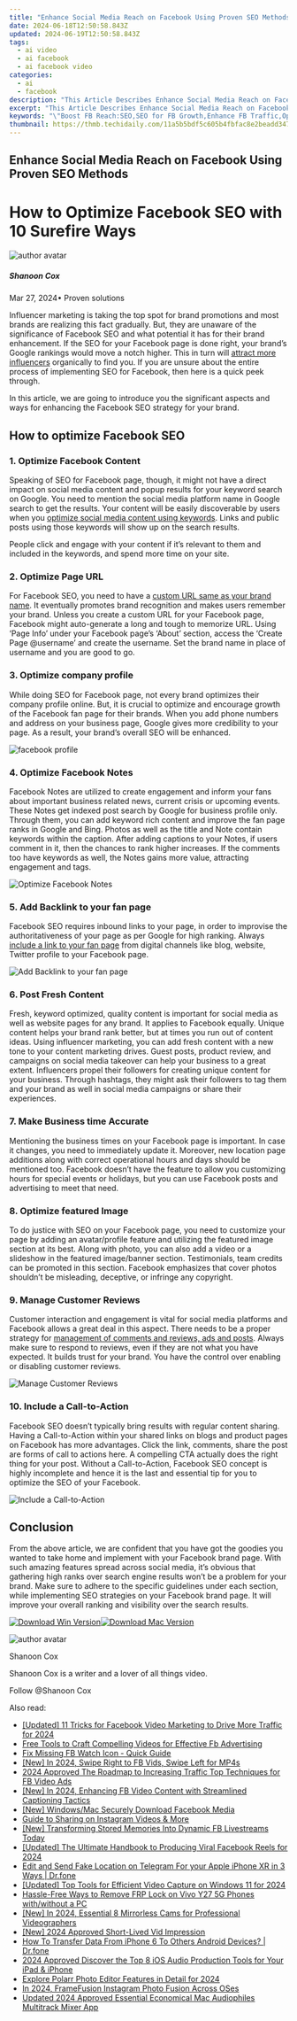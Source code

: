 ```yaml
---
title: "Enhance Social Media Reach on Facebook Using Proven SEO Methods for 2024"
date: 2024-06-18T12:50:58.843Z
updated: 2024-06-19T12:50:58.843Z
tags:
  - ai video
  - ai facebook
  - ai facebook video
categories:
  - ai
  - facebook
description: "This Article Describes Enhance Social Media Reach on Facebook Using Proven SEO Methods for 2024"
excerpt: "This Article Describes Enhance Social Media Reach on Facebook Using Proven SEO Methods for 2024"
keywords: "\"Boost FB Reach:SEO,SEO for FB Growth,Enhance FB Traffic,Optimize FB Visibility,Improve FB Ranking,Increase FB Engagement,Elevate FB Audience\""
thumbnail: https://thmb.techidaily.com/11a5b5bdf5c605b4fbfac8e2beadd347faae794edca9da0873a40e49d2c700e6.jpg
---
```


## Enhance Social Media Reach on Facebook Using Proven SEO Methods

# How to Optimize Facebook SEO with 10 Surefire Ways

![author avatar](https://images.wondershare.com/filmora/article-images/shannon-cox.jpg)

##### Shanoon Cox

 Mar 27, 2024• Proven solutions

 Influencer marketing is taking the top spot for brand promotions and most brands are realizing this fact gradually. But, they are unaware of the significance of Facebook SEO and what potential it has for their brand enhancement. If the SEO for your Facebook page is done right, your brand’s Google rankings would move a notch higher. This in turn will [attract more influencers](https://tools.techidaily.com/wondershare/filmora/download/) organically to find you. If you are unsure about the entire process of implementing SEO for Facebook, then here is a quick peek through.

 In this article, we are going to introduce you the significant aspects and ways for enhancing the Facebook SEO strategy for your brand.

## How to optimize Facebook SEO

### 1. Optimize Facebook Content

 Speaking of SEO for Facebook page, though, it might not have a direct impact on social media content and popup results for your keyword search on Google. You need to mention the social media platform name in Google search to get the results. Your content will be easily discoverable by users when you [optimize social media content using keywords](https://www.wordstream.com/articles/keyword-research-for-social-media-guide). Links and public posts using those keywords will show up on the search results.

 People click and engage with your content if it’s relevant to them and included in the keywords, and spend more time on your site.

### 2. Optimize Page URL

 For Facebook SEO, you need to have a [custom URL same as your brand name](https://www.weebly.com/seo/url). It eventually promotes brand recognition and makes users remember your brand. Unless you create a custom URL for your Facebook page, Facebook might auto-generate a long and tough to memorize URL. Using ‘Page Info’ under your Facebook page’s ‘About’ section, access the ‘Create Page @username’ and create the username. Set the brand name in place of username and you are good to go.

### 3. Optimize company profile

 While doing SEO for Facebook page, not every brand optimizes their company profile online. But, it is crucial to optimize and encourage growth of the Facebook fan page for their brands. When you add phone numbers and address on your business page, Google gives more credibility to your page. As a result, your brand’s overall SEO will be enhanced.

![facebook profile](https://images.wondershare.com/filmora/article-images/facebook-profile.JPG)

### 4. Optimize Facebook Notes

 Facebook Notes are utilized to create engagement and inform your fans about important business related news, current crisis or upcoming events. These Notes get indexed post search by Google for business profile only. Through them, you can add keyword rich content and improve the fan page ranks in Google and Bing. Photos as well as the title and Note contain keywords within the caption. After adding captions to your Notes, if users comment in it, then the chances to rank higher increases. If the comments too have keywords as well, the Notes gains more value, attracting engagement and tags.

![Optimize Facebook Notes](https://images.wondershare.com/filmora/article-images/note-facebook.JPG)

### 5. Add Backlink to your fan page

 Facebook SEO requires inbound links to your page, in order to improvise the authoritativeness of your page as per Google for high ranking. Always [include a link to your fan page](https://smallbusiness.chron.com/external-facebook-fan-30204.html) from digital channels like blog, website, Twitter profile to your Facebook page.

![Add Backlink to your fan page](https://images.wondershare.com/filmora/article-images/add-backlink-facebook.JPG)

### 6. Post Fresh Content

 Fresh, keyword optimized, quality content is important for social media as well as website pages for any brand. It applies to Facebook equally. Unique content helps your brand rank better, but at times you run out of content ideas. Using influencer marketing, you can add fresh content with a new tone to your content marketing drives. Guest posts, product review, and campaigns on social media takeover can help your business to a great extent. Influencers propel their followers for creating unique content for your business. Through hashtags, they might ask their followers to tag them and your brand as well in social media campaigns or share their experiences.

### 7. Make Business time Accurate

 Mentioning the business times on your Facebook page is important. In case it changes, you need to immediately update it. Moreover, new location page additions along with correct operational hours and days should be mentioned too. Facebook doesn’t have the feature to allow you customizing hours for special events or holidays, but you can use Facebook posts and advertising to meet that need.

### 8. Optimize featured Image

 To do justice with SEO on your Facebook page, you need to customize your page by adding an avatar/profile feature and utilizing the featured image section at its best. Along with photo, you can also add a video or a slideshow in the featured image/banner section. Testimonials, team credits can be promoted in this section. Facebook emphasizes that cover photos shouldn’t be misleading, deceptive, or infringe any copyright.

### 9. Manage Customer Reviews

 Customer interaction and engagement is vital for social media platforms and Facebook allows a great deal in this aspect. There needs to be a proper strategy for [management of comments and reviews, ads and posts](https://www.business.qld.gov.au/running-business/consumer-laws/customer-service/managing-customer-reviews/tips). Always make sure to respond to reviews, even if they are not what you have expected. It builds trust for your brand. You have the control over enabling or disabling customer reviews.

![Manage Customer Reviews](https://images.wondershare.com/filmora/article-images/manage-facebook-comment.JPG)

### 10. Include a Call-to-Action

 Facebook SEO doesn’t typically bring results with regular content sharing. Having a Call-to-Action within your shared links on blogs and product pages on Facebook has more advantages. Click the link, comments, share the post are forms of call to actions here. A compelling CTA actually does the right thing for your post. Without a Call-to-Action, Facebook SEO concept is highly incomplete and hence it is the last and essential tip for you to optimize the SEO of your Facebook.

![Include a Call-to-Action](https://images.wondershare.com/filmora/article-images/facebook-call-to-action.JPG)

## Conclusion

 From the above article, we are confident that you have got the goodies you wanted to take home and implement with your Facebook brand page. With such amazing features spread across social media, it’s obvious that gathering high ranks over search engine results won’t be a problem for your brand. Make sure to adhere to the specific guidelines under each section, while implementing SEO strategies on your Facebook brand page. It will improve your overall ranking and visibility over the search results.

[![Download Win Version](https://images.wondershare.com/filmora/guide/download-btn-win.jpg)](https://tools.techidaily.com/wondershare/filmora/download/)[![Download Mac Version](https://images.wondershare.com/filmora/guide/download-btn-mac.jpg)](https://tools.techidaily.com/wondershare/filmora/download/)

![author avatar](https://images.wondershare.com/filmora/article-images/shannon-cox.jpg)

Shanoon Cox

Shanoon Cox is a writer and a lover of all things video.

Follow @Shanoon Cox

<span class="atpl-alsoreadstyle">Also read:</span>
<div><ul>
<li><a href="https://facebook-video-recording.techidaily.com/updated-11-tricks-for-facebook-video-marketing-to-drive-more-traffic-for-2024/"><u>[Updated] 11 Tricks for Facebook Video Marketing to Drive More Traffic for 2024</u></a></li>
<li><a href="https://facebook-video-recording.techidaily.com/free-tools-to-craft-compelling-videos-for-effective-fb-advertising/"><u>Free Tools to Craft Compelling Videos for Effective Fb Advertising</u></a></li>
<li><a href="https://facebook-video-recording.techidaily.com/fix-missing-fb-watch-icon-quick-guide/"><u>Fix Missing FB Watch Icon - Quick Guide</u></a></li>
<li><a href="https://facebook-video-recording.techidaily.com/new-in-2024-swipe-right-to-fb-vids-swipe-left-for-mp4s/"><u>[New] In 2024, Swipe Right to FB Vids, Swipe Left for MP4s</u></a></li>
<li><a href="https://facebook-video-recording.techidaily.com/2024-approved-the-roadmap-to-increasing-traffic-top-techniques-for-fb-video-ads/"><u>2024 Approved  The Roadmap to Increasing Traffic  Top Techniques for FB Video Ads</u></a></li>
<li><a href="https://facebook-video-recording.techidaily.com/new-in-2024-enhancing-fb-video-content-with-streamlined-captioning-tactics/"><u>[New] In 2024, Enhancing FB Video Content with Streamlined Captioning Tactics</u></a></li>
<li><a href="https://facebook-video-recording.techidaily.com/new-windowsmac-securely-download-facebook-media/"><u>[New] Windows/Mac  Securely Download Facebook Media</u></a></li>
<li><a href="https://facebook-video-recording.techidaily.com/guide-to-sharing-on-instagram-videos-and-more/"><u>Guide to Sharing on Instagram  Videos & More</u></a></li>
<li><a href="https://facebook-video-recording.techidaily.com/new-transforming-stored-memories-into-dynamic-fb-livestreams-today/"><u>[New] Transforming Stored Memories Into Dynamic FB Livestreams Today</u></a></li>
<li><a href="https://facebook-video-recording.techidaily.com/updated-the-ultimate-handbook-to-producing-viral-facebook-reels-for-2024/"><u>[Updated] The Ultimate Handbook to Producing Viral Facebook Reels for 2024</u></a></li>
<li><a href="https://location-social.techidaily.com/edit-and-send-fake-location-on-telegram-for-your-apple-iphone-xr-in-3-ways-drfone-by-drfone-virtual-ios/"><u>Edit and Send Fake Location on Telegram For your Apple iPhone XR in 3 Ways | Dr.fone</u></a></li>
<li><a href="https://video-capture.techidaily.com/updated-top-tools-for-efficient-video-capture-on-windows-11-for-2024/"><u>[Updated] Top Tools for Efficient Video Capture on Windows 11 for 2024</u></a></li>
<li><a href="https://bypass-frp.techidaily.com/hassle-free-ways-to-remove-frp-lock-on-vivo-y27-5g-phones-withwithout-a-pc-by-drfone-android/"><u>Hassle-Free Ways to Remove FRP Lock on Vivo Y27 5G Phones with/without a PC</u></a></li>
<li><a href="https://facebook-video-footage.techidaily.com/new-in-2024-essential-8-mirrorless-cams-for-professional-videographers/"><u>[New] In 2024, Essential 8 Mirrorless Cams for Professional Videographers</u></a></li>
<li><a href="https://vimeo-videos.techidaily.com/new-2024-approved-short-lived-vid-impression/"><u>[New] 2024 Approved  Short-Lived Vid Impression</u></a></li>
<li><a href="https://review-topics.techidaily.com/how-to-transfer-data-from-iphone-6-to-others-android-devices-drfone-by-drfone-transfer-data-from-ios-transfer-data-from-ios/"><u>How To Transfer Data From iPhone 6 To Others Android Devices? | Dr.fone</u></a></li>
<li><a href="https://voice-adjusting.techidaily.com/2024-approved-discover-the-top-8-ios-audio-production-tools-for-your-ipad-and-iphone/"><u>2024 Approved Discover the Top 8 iOS Audio Production Tools for Your iPad & iPhone</u></a></li>
<li><a href="https://some-techniques.techidaily.com/explore-polarr-photo-editor-features-in-detail-for-2024/"><u>Explore Polarr Photo Editor Features in Detail for 2024</u></a></li>
<li><a href="https://instagram-video-files.techidaily.com/in-2024-framefusion-instagram-photo-fusion-across-oses/"><u>In 2024, FrameFusion  Instagram Photo Fusion Across OSes</u></a></li>
<li><a href="https://sound-tweaking.techidaily.com/updated-2024-approved-essential-economical-mac-audiophiles-multitrack-mixer-app/"><u>Updated 2024 Approved Essential Economical Mac Audiophiles Multitrack Mixer App</u></a></li>
</ul></div>

<ins class="adsbygoogle"
      style="display:block"
      data-ad-client="ca-pub-7571918770474297"
      data-ad-slot="8358498916"
      data-ad-format="auto"
      data-full-width-responsive="true"></ins>